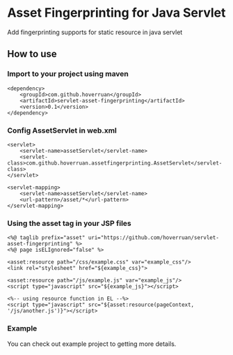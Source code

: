 # Asset Fingerprinting for Java Servlet

Add fingerprinting supports for static resource in java servlet

## How to use

### Import to your project using maven

	<dependency>
	    <groupId>com.github.hoverruan</groupId>
        <artifactId>servlet-asset-fingerprinting</artifactId>
        <version>0.1</version>
    </dependency>

### Config AssetServlet in web.xml

	<servlet>
		<servlet-name>assetServlet</servlet-name>
		<servlet-class>com.github.hoverruan.assetfingerprinting.AssetServlet</servlet-class>
	</servlet>

	<servlet-mapping>
		<servlet-name>assetServlet</servlet-name>
		<url-pattern>/asset/*</url-pattern>
	</servlet-mapping>

### Using the asset tag in your JSP files

    <%@ taglib prefix="asset" uri="https://github.com/hoverruan/servlet-asset-fingerprinting" %>
    <%@ page isELIgnored="false" %>

    <asset:resource path="/css/example.css" var="example_css"/>
    <link rel="stylesheet" href="${example_css}">

    <asset:resource path="/js/example.js" var="example_js"/>
    <script type="javascript" src="${example_js}"></script>

    <%-- using resource function in EL --%>
    <script type="javascript" src="${asset:resource(pageContext, '/js/another.js')}"></script>

### Example

You can check out example project to getting more details.